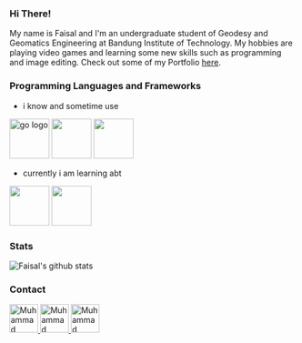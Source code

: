 ### Hi There!

My name is Faisal and I'm an undergraduate student of Geodesy and Geomatics Engineering at Bandung Institute of Technology. My hobbies are playing video games and learning some new skills such as programming and image editing. Check out some of my Portfolio <a href="https://isal.now.sh/" target="_blank">here</a>.

### Programming Languages and Frameworks

- i know and sometime use

 [<img src="https://qph.fs.quoracdn.net/main-qimg-28cadbd02699c25a88e5c78d73c7babc" alt="go logo" width="70">](https://www.python.org/)   [<img src="https://pages.uncc.edu/techne/wp-content/uploads/sites/93/2013/12/matlab-logo.jpg" width="70">](https://www.mathworks.com/)   <img src="https://upload.wikimedia.org/wikipedia/commons/thumb/3/38/HTML5_Badge.svg/1024px-HTML5_Badge.svg.png" width="70">  

- currently i am learning abt

 [<img src="https://www.dimas-maryanto.com/assets/img/posts/install-postgresql-f23/postgresql.png" width="70">](https://www.postgresql.org/)   [<img src="https://upload.wikimedia.org/wikipedia/commons/thumb/6/6a/JavaScript-logo.png/480px-JavaScript-logo.png" width="70">](https://www.javascript.com/)  

### Stats

![Faisal's github stats](https://github-readme-stats.vercel.app/api?username=faisalanshory&show_icons=true&line_height=30)

### Contact

<a href="https://www.linkedin.com/in/faisalanshory/">
    <img alt="Muhammad Faisal Anshory | Linkedin" width="50px" src="https://pngimg.com/uploads/linkedIn/linkedIn_PNG38.png" />
</a>
<a href="https://www.instagram.com/faisalanshoryy/">
    <img alt="Muhammad Faisal Anshory | Instagram" width="50px" src="https://www.quicksocialmedia.co.uk/cms/instagram-master.png" />
</a>
<a href="faisalanshory.m@gmail.com">
    <img alt="Muhammad Faisal Anshory | Gmail" width="50px" src="https://uploads-ssl.webflow.com/5ad4c302a9ea3372eaea975f/5b995a276460dc98cf54bd11_Gmail.png" />
</a>

<br>
<br>
